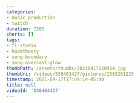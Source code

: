 ```yaml
---
categories:
- music production
- twitch
duration: 7205
shorts: []
tags:
- fl-studio
- hooktheory
- song-boundary
- song-overcast-glow
thumbPath: /assets/thumbs/20210417220914.jpg
thumbUri: /videos/538463427/pictures/1583261225
timestamp: 2021-04-17T17:09:14-05:00
title: null
videoId: '538463427'
---
```

